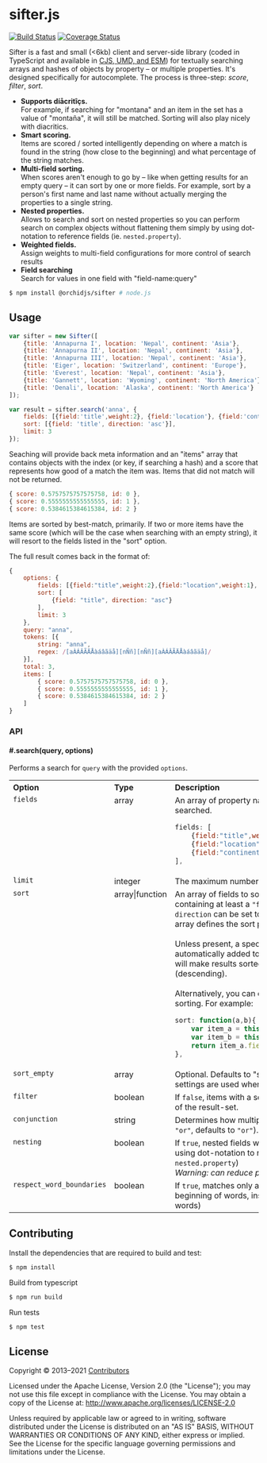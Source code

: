 # sifter.js
[![Build Status](https://travis-ci.org/orchidjs/sifter.js.svg)](https://travis-ci.org/orchidjs/sifter.js)
[![Coverage Status](http://img.shields.io/coveralls/orchidjs/sifter.js/master.svg?style=flat)](https://coveralls.io/r/orchidjs/sifter.js)


Sifter is a fast and small (<6kb) client and server-side library (coded in TypeScript and available in [CJS, UMD, and ESM](https://irian.to/blogs/what-are-cjs-amd-umd-and-esm-in-javascript/)) for textually searching arrays and hashes of objects by property – or multiple properties. It's designed specifically for autocomplete. The process is three-step: *score*, *filter*, *sort*.

* **Supports díåcritîçs.**<br>For example, if searching for "montana" and an item in the set has a value of "montaña", it will still be matched. Sorting will also play nicely with diacritics.
* **Smart scoring.**<br>Items are scored / sorted intelligently depending on where a match is found in the string (how close to the beginning) and what percentage of the string matches.
* **Multi-field sorting.**<br>When scores aren't enough to go by – like when getting results for an empty query – it can sort by one or more fields. For example, sort by a person's first name and last name without actually merging the properties to a single string.
* **Nested properties.**<br>Allows to search and sort on nested properties so you can perform search on complex objects without flattening them simply by using dot-notation to reference fields (ie. `nested.property`).
* **Weighted fields.**<br>Assign weights to multi-field configurations for more control of search results
* **Field searching**<br>Search for values in one field with "field-name:query"


```sh
$ npm install @orchidjs/sifter # node.js
```

## Usage

```js
var sifter = new Sifter([
	{title: 'Annapurna I', location: 'Nepal', continent: 'Asia'},
	{title: 'Annapurna II', location: 'Nepal', continent: 'Asia'},
	{title: 'Annapurna III', location: 'Nepal', continent: 'Asia'},
	{title: 'Eiger', location: 'Switzerland', continent: 'Europe'},
	{title: 'Everest', location: 'Nepal', continent: 'Asia'},
	{title: 'Gannett', location: 'Wyoming', continent: 'North America'},
	{title: 'Denali', location: 'Alaska', continent: 'North America'}
]);

var result = sifter.search('anna', {
	fields: [{field:'title',weight:2}, {field:'location'}, {field:'continent',weight:0.5}],
	sort: [{field: 'title', direction: 'asc'}],
	limit: 3
});
```

Seaching will provide back meta information and an "items" array that contains objects with the index (or key, if searching a hash) and a score that represents how good of a match the item was. Items that did not match will not be returned.

```js
{ score: 0.5757575757575758, id: 0 },
{ score: 0.5555555555555555, id: 1 },
{ score: 0.5384615384615384, id: 2 }
```

Items are sorted by best-match, primarily. If two or more items have the same score (which will be the case when searching with an empty string), it will resort to the fields listed in the "sort" option.

The full result comes back in the format of:

```js
{
	options: {
		fields: [{field:"title",weight:2},{field:"location",weight:1}, {field:"continent",weight:0.5}],
		sort: [
			{field: "title", direction: "asc"}
		],
		limit: 3
	},
	query: "anna",
	tokens: [{
		string: "anna",
		regex: /[aÀÁÂÃÄÅàáâãäå][nÑñ][nÑñ][aÀÁÂÃÄÅàáâãäå]/
	}],
	total: 3,
	items: [
		{ score: 0.5757575757575758, id: 0 },
     	{ score: 0.5555555555555555, id: 1 },
     	{ score: 0.5384615384615384, id: 2 }
	]
}
```

### API

#### #.search(query, options)

Performs a search for `query` with the provided `options`.

<table width="100%">
	<tr>
		<th align="left">Option</th>
		<th align="left">Type</th>
		<th align="left" width="100%">Description</th>
	</tr>
	<tr>
		<td valign="top"><code>fields</code></td>
		<td valign="top">array</td>
		<td valign="top">An array of property names and optional weights to be searched.
		
```js
fields: [
	{field:"title",weight:2},
	{field:"location",weight:1},
	{field:"continent",weight:0.5}
],
```
</td>
	</tr>
	<tr>
		<td valign="top"><code>limit</code></td>
		<td valign="top">integer</td>
		<td valign="top">The maximum number of results to return.</td>
	</tr>
	<tr>
		<td valign="top"><code>sort</code></td>
		<td valign="top">array|function</td>
		<td valign="top">
		An array of fields to sort by. 
		Each item should be an object containing at least a <code>"field"</code> property. Optionally, <code>direction</code> can be set to <code>"asc"</code> or <code>"desc"</code>. 
		The order of the array defines the sort precedence.
		<br/><br/>		
		Unless present, a special <code>"$score"</code> property will be automatically added to the beginning of the sort list. 
		This will make results sorted primarily by match quality (descending).
		<br/><br/>
		Alternatively, you can define a callback function to handle sorting. For example:

```js
sort: function(a,b){
	var item_a = this.items[a.id];
	var item_b = this.items[b.id];
	return item_a.fielda.localeCompare(item_b.fielda);
},
```
</td>
	</tr>
	<tr>
		<td valign="top"><code>sort_empty</code></td>
		<td valign="top">array</td>
		<td valign="top">Optional. Defaults to "sort" setting. If provided, these sort settings are used when no query is present.</td>
	</tr>
	<tr>
		<td valign="top"><code>filter</code></td>
		<td valign="top">boolean</td>
		<td valign="top">If <code>false</code>, items with a score of zero will <em>not</em> be filtered out of the result-set.</td>
	</tr>
	<tr>
		<td valign="top"><code>conjunction</code></td>
		<td valign="top">string</td>
		<td valign="top">Determines how multiple search terms are joined (<code>"and"</code> or <code>"or"</code>, defaults to <code>"or"</code>).</td>
	</tr>
	<tr>
		<td valign="top"><code>nesting</code></td>
		<td valign="top">boolean</td>
		<td valign="top">If <code>true</code>, nested fields will be available for search and sort using dot-notation to reference them (e.g. <code>nested.property</code>)<br><em>Warning: can reduce performance</em></td>
	</tr>
	<tr>
		<td valign="top"><code>respect_word_boundaries</code></td>
		<td valign="top">boolean</td>
		<td valign="top">If <code>true</code>, matches only at start of word boundaries (e.g. the beginning of words, instead of matching the middle of words)</td>
	</tr>
</table>


## Contributing

Install the dependencies that are required to build and test:

```sh
$ npm install
```

Build from typescript
```sh
$ npm run build
```

Run tests
```sh
$ npm test
```

## License

Copyright &copy; 2013–2021 [Contributors](https://github.com/orchidjs/sifter.js/graphs/contributors)

Licensed under the Apache License, Version 2.0 (the "License"); you may not use this file except in compliance with the License. You may obtain a copy of the License at: http://www.apache.org/licenses/LICENSE-2.0

Unless required by applicable law or agreed to in writing, software distributed under the License is distributed on an "AS IS" BASIS, WITHOUT WARRANTIES OR CONDITIONS OF ANY KIND, either express or implied. See the License for the specific language governing permissions and limitations under the License.
